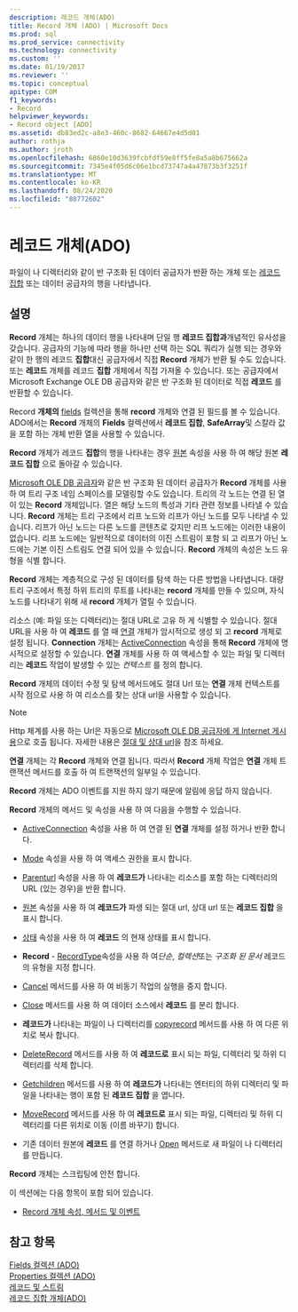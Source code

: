 ```yaml
---
description: 레코드 개체(ADO)
title: Record 개체 (ADO) | Microsoft Docs
ms.prod: sql
ms.prod_service: connectivity
ms.technology: connectivity
ms.custom: ''
ms.date: 01/19/2017
ms.reviewer: ''
ms.topic: conceptual
apitype: COM
f1_keywords:
- Record
helpviewer_keywords:
- Record object [ADO]
ms.assetid: db83ed2c-a8e3-460c-8682-64667e4d5d01
author: rothja
ms.author: jroth
ms.openlocfilehash: 6860e10d3639fcbfdf59e8ff5fe8a5a8b675662a
ms.sourcegitcommit: 7345e4f05d6c06e1bcd73747a4a47873b3f3251f
ms.translationtype: MT
ms.contentlocale: ko-KR
ms.lasthandoff: 08/24/2020
ms.locfileid: "88772602"
---
```

# <a name="record-object-ado"></a>레코드 개체(ADO)
파일이 나 디렉터리와 같이 반 구조화 된 데이터 공급자가 반환 하는 개체 또는 [레코드 집합](./recordset-object-ado.md) 또는 데이터 공급자의 행을 나타냅니다.  
  
## <a name="remarks"></a>설명  
 **Record** 개체는 하나의 데이터 행을 나타내며 단일 행 **레코드 집합과**개념적인 유사성을 갖습니다. 공급자의 기능에 따라 행을 하나만 선택 하는 SQL 쿼리가 실행 되는 경우와 같이 한 행의 레코드 **집합**대신 공급자에서 직접 **Record** 개체가 반환 될 수도 있습니다. 또는 **레코드** 개체를 레코드 **집합** 개체에서 직접 가져올 수 있습니다. 또는 공급자에서 Microsoft Exchange OLE DB 공급자와 같은 반 구조화 된 데이터로 직접 **레코드** 를 반환할 수 있습니다.  
  
 Record **개체의** [fields](./fields-collection-ado.md) 컬렉션을 통해 **record** 개체와 연결 된 필드를 볼 수 있습니다. ADO에서는 **Record** 개체의 **Fields** 컬렉션에서 **레코드 집합**, **SafeArray**및 스칼라 값을 포함 하는 개체 반환 열을 사용할 수 있습니다.  
  
 **Record** 개체가 레코드 **집합**의 행을 나타내는 경우 [원본](./source-property-ado-record.md) 속성을 사용 하 여 해당 원본 **레코드 집합** 으로 돌아갈 수 있습니다.  
  
 [Microsoft OLE DB 공급자](../../guide/appendixes/microsoft-ole-db-provider-for-internet-publishing.md)와 같은 반 구조화 된 데이터 공급자가 **Record** 개체를 사용 하 여 트리 구조 네임 스페이스를 모델링할 수도 있습니다. 트리의 각 노드는 연결 된 열이 있는 **Record** 개체입니다. 열은 해당 노드의 특성과 기타 관련 정보를 나타낼 수 있습니다. **Record** 개체는 트리 구조에서 리프 노드와 리프가 아닌 노드를 모두 나타낼 수 있습니다. 리프가 아닌 노드는 다른 노드를 콘텐츠로 갖지만 리프 노드에는 이러한 내용이 없습니다. 리프 노드에는 일반적으로 데이터의 이진 스트림이 포함 되 고 리프가 아닌 노드에는 기본 이진 스트림도 연결 되어 있을 수 있습니다. **Record** 개체의 속성은 노드 유형을 식별 합니다.  
  
 **Record** 개체는 계층적으로 구성 된 데이터를 탐색 하는 다른 방법을 나타냅니다. 대량 트리 구조에서 특정 하위 트리의 루트를 나타내는 **record** 개체를 만들 수 있으며, 자식 노드를 나타내기 위해 새 **record** 개체가 열릴 수 있습니다.  
  
 리소스 (예: 파일 또는 디렉터리)는 절대 URL로 고유 하 게 식별할 수 있습니다. 절대 URL을 사용 하 여 **레코드** 를 열 때 [연결](./connection-object-ado.md) 개체가 암시적으로 생성 되 고 **record** 개체로 설정 됩니다. **Connection** 개체는 [ActiveConnection](./activeconnection-property-ado.md) 속성을 통해 **Record** 개체에 명시적으로 설정할 수 있습니다. **연결** 개체를 사용 하 여 액세스할 수 있는 파일 및 디렉터리는 **레코드** 작업이 발생할 수 있는 *컨텍스트* 를 정의 합니다.  
  
 **Record** 개체의 데이터 수정 및 탐색 메서드에도 절대 Url 또는 **연결** 개체 컨텍스트를 시작 점으로 사용 하 여 리소스를 찾는 상대 url을 사용할 수 있습니다.  
  
> [!NOTE]
>  Http 체계를 사용 하는 Url은 자동으로 [Microsoft OLE DB 공급자에 게 Internet 게시용](../../guide/appendixes/microsoft-ole-db-provider-for-internet-publishing.md)으로 호출 됩니다. 자세한 내용은 [절대 및 상대 url](../../guide/data/absolute-and-relative-urls.md)을 참조 하세요.  
  
 **연결** 개체는 각 **Record** 개체와 연결 됩니다. 따라서 **Record** 개체 작업은 **연결** 개체 트랜잭션 메서드를 호출 하 여 트랜잭션의 일부일 수 있습니다.  
  
 **Record** 개체는 ADO 이벤트를 지원 하지 않기 때문에 알림에 응답 하지 않습니다.  
  
 **Record** 개체의 메서드 및 속성을 사용 하 여 다음을 수행할 수 있습니다.  
  
-   [ActiveConnection](./activeconnection-property-ado.md) 속성을 사용 하 여 연결 된 **연결** 개체를 설정 하거나 반환 합니다.  
  
-   [Mode](./mode-property-ado.md) 속성을 사용 하 여 액세스 권한을 표시 합니다.  
  
-   [Parenturl](./parenturl-property-ado.md) 속성을 사용 하 여 **레코드가** 나타내는 리소스를 포함 하는 디렉터리의 URL (있는 경우)을 반환 합니다.  
  
-   [원본](./source-property-ado-record.md) 속성을 사용 하 여 **레코드가** 파생 되는 절대 url, 상대 url 또는 **레코드 집합** 을 표시 합니다.  
  
-   [상태](./state-property-ado.md) 속성을 사용 하 여 **레코드** 의 현재 상태를 표시 합니다.  
  
-   **Record**  -  [RecordType](./recordtype-property-ado.md)속성을 사용 하 여*단순*, *컬렉션*또는 *구조화 된 문서* 레코드의 유형을 지정 합니다.  
  
-   [Cancel](./cancel-method-ado.md) 메서드를 사용 하 여 비동기 작업의 실행을 중지 합니다.  
  
-   [Close](./close-method-ado.md) 메서드를 사용 하 여 데이터 소스에서 **레코드** 를 분리 합니다.  
  
-   **레코드가** 나타내는 파일이 나 디렉터리를 [copyrecord](./copyrecord-method-ado.md) 메서드를 사용 하 여 다른 위치로 복사 합니다.  
  
-   [DeleteRecord](./deleterecord-method-ado.md) 메서드를 사용 하 여 **레코드로** 표시 되는 파일, 디렉터리 및 하위 디렉터리를 삭제 합니다.  
  
-   [Getchildren](./getchildren-method-ado.md) 메서드를 사용 하 여 **레코드가** 나타내는 엔터티의 하위 디렉터리 및 파일을 나타내는 행이 포함 된 **레코드 집합** 을 엽니다.  
  
-   [MoveRecord](./moverecord-method-ado.md) 메서드를 사용 하 여 **레코드로** 표시 되는 파일, 디렉터리 및 하위 디렉터리를 다른 위치로 이동 (이름 바꾸기) 합니다.  
  
-   기존 데이터 원본에 **레코드** 를 연결 하거나 [Open](./open-method-ado-record.md) 메서드로 새 파일이 나 디렉터리를 만듭니다.  
  
 **Record** 개체는 스크립팅에 안전 합니다.  
  
 이 섹션에는 다음 항목이 포함 되어 있습니다.  
  
-   [Record 개체 속성, 메서드 및 이벤트](./record-object-properties-methods-and-events.md)  
  
## <a name="see-also"></a>참고 항목  
 [Fields 컬렉션 (ADO)](./fields-collection-ado.md)   
 [Properties 컬렉션 (ADO)](./properties-collection-ado.md)   
 [레코드 및 스트림](../../guide/data/records-and-streams.md)   
 [레코드 집합 개체(ADO)](./recordset-object-ado.md)